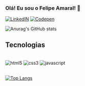 ### Olá! Eu sou o Felipe Amaral! 👋

[![LinkedIN](https://img.shields.io/badge/LinkedIn-0077B5?style=for-the-badge&logo=linkedin&logoColor=white)](https://www.linkedin.com/in/felipe-amaral-a366a323a/)
[![Codepen](https://img.shields.io/badge/Codepen-000000?style=for-the-badge&logo=codepen&logoColor=white)](https://codepen.io/FelipeAmrl)

![Anurag's GitHub stats](https://github-readme-stats.vercel.app/api?username=FelipeAmrl&show_icons=true&theme=dracula)

## Tecnologias 

<div style="display: inline_block"></br>
    <img align="center" alt="html5" src="https://img.shields.io/badge/HTML5-E34F26?style=for-the-badge&logo=html5&logoColor=white"/>
    <img align="center" alt="css3" src="https://img.shields.io/badge/CSS3-1572B6?style=for-the-badge&logo=css3&logoColor=white"/>
    <img align="center" alt="javascript" src="https://img.shields.io/badge/JavaScript-323330?style=for-the-badge&logo=javascript&logoColor=F7DF1E"/> 
</div></br>

[![Top Langs](https://github-readme-stats.vercel.app/api/top-langs/?username=FelipeAmrl&layout=compact)](https://github.com/anuraghazra/github-readme-stats)


